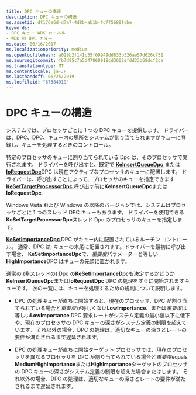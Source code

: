 ```yaml
---
title: DPC キューの構造
description: DPC キューの構造
ms.assetid: df176a6d-d7a7-4d8b-ab1b-fd7f5b89fcbe
keywords:
- DPC キュー WDK カーネル
- WDK の DPC キュー
ms.date: 06/16/2017
ms.localizationpriority: medium
ms.openlocfilehash: a029b2f141c35f69949dd833b326ae57d626c751
ms.sourcegitcommit: fb7d95c7a5d47860918cd3602efdd33b69dcf2da
ms.translationtype: MT
ms.contentlocale: ja-JP
ms.lasthandoff: 06/25/2019
ms.locfileid: "67384919"
---
```

# <a name="organization-of-dpc-queues"></a>DPC キューの構造


システムでは、プロセッサごとに 1 つの DPC キューを提供します。 ドライバーは、DPC、DPC、キュー内の場所をシステムが割り当てられますがキューに登録し、キューを処理するときのコントロール。

特定のプロセッサのキューに割り当てられている Dpc は、そのプロセッサで実行されます。 ドライバーを呼び出すと、既定で[ **KeInsertQueueDpc** ](https://docs.microsoft.com/windows-hardware/drivers/ddi/content/wdm/nf-wdm-keinsertqueuedpc)または[ **IoRequestDpc**](https://docs.microsoft.com/windows-hardware/drivers/ddi/content/wdm/nf-wdm-iorequestdpc)DPC は現在アクティブなプロセッサのキューに配置します。 ドライバーは、呼び出すことによって、プロセッサのキューを指定できます[ **KeSetTargetProcessorDpc** ](https://docs.microsoft.com/windows-hardware/drivers/ddi/content/ntddk/nf-ntddk-kesettargetprocessordpc)呼び出す前に**KeInsertQueueDpc**または**IoRequestDpc**.

Windows Vista および Windows の以降のバージョンでは、システムはプロセッサごとに 1 つのスレッド DPC キューもあります。 ドライバーを使用できる**KeSetTargetProcessorDpc**スレッド Dpc のプロセッサのキューを指定します。

[ **KeSetImportanceDpc** ](https://docs.microsoft.com/windows-hardware/drivers/ddi/content/ntddk/nf-ntddk-kesetimportancedpc) DPC がキュー内に配置されているルーチン コントロール。 通常、DPC は; キューの末尾に配置されます。ドライバーを最初に呼び出す場合、 **KeSetImportanceDpc**で、*重要度*パラメーターと等しい**HighImportance**DPC はキューの先頭に置かれます。

通常の (非スレッドの) Dpc の**KeSetImportanceDpc**も決定するかどうか**KeInsertQueueDpc**または**IoRequestDpc** DPC の処理をすぐに開始されますキューです。 次の一覧には、キューを処理するための規則について説明します。

-   DPC の処理キューが直ちに開始すると、現在のプロセッサ、DPC が割り当てられている場合と*重要度*が等しくない**LowImportance**、または*重要度*は等しい**LowImportance** DPC 要求レートがシステム定義の最小値以下に低下や、現在のプロセッサの DPC キューの深さがシステム定義の制限を超えています。 それ以外の場合、DPC の処理は、適切なキューの深さとレートの要件が満たされるまで遅延されます。

-   DPC の処理キューが直ちに開始ターゲット プロセッサでは、現在のプロセッサを異なるプロセッサを DPC が割り当てられている場合と*重要度*equals **MediumHighImportance**または**HighImportance**ターゲットのプロセッサの DPC キューの深さがシステム定義の制限を超えた場合またはします。 それ以外の場合、DPC の処理は、適切なキューの深さとレートの要件が満たされるまで遅延されます。

 

 




